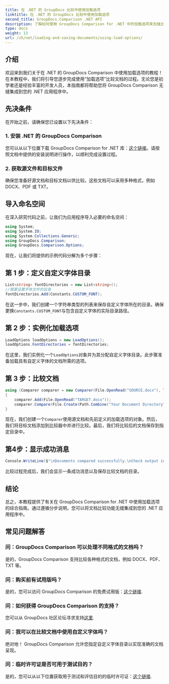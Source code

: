 ```yaml
---
title: 在 .NET 的 GroupDocs 比较中使用加载选项
linktitle: 在 .NET 的 GroupDocs 比较中使用加载选项
second_title: GroupDocs.Comparison .NET API
description: 了解如何使用 GroupDocs Comparison for .NET 中的加载选项来无缝比较具有自定义字体的文档。
type: docs
weight: 13
url: /zh/net/loading-and-saving-documents/using-load-options/
---
```

## 介绍
欢迎来到我们关于在 .NET 的 GroupDocs Comparison 中使用加载选项的教程！在本教程中，我们将引导您逐步完成使用“加载选项”比较文档的过程。无论您是初学者还是经验丰富的开发人员，本指南都将帮助您将 GroupDocs Comparison 无缝集成到您的 .NET 应用程序中。
## 先决条件
在开始之前，请确保您已设置以下先决条件：
### 1. 安装 .NET 的 GroupDocs Comparison
您可以从以下位置下载 GroupDocs Comparison for .NET 库：[这个链接](https://releases.groupdocs.com/comparison/net/)。请按照文档中提供的安装说明进行操作，以顺利完成设置过程。
### 2. 获取源文件和目标文件
确保您准备好源文档和目标文档以供比较。这些文档可以采用多种格式，例如 DOCX、PDF 或 TXT。
## 导入命名空间
在深入研究代码之前，让我们为应用程序导入必要的命名空间：
```csharp
using System;
using System.IO;
using System.Collections.Generic;
using GroupDocs.Comparison;
using GroupDocs.Comparison.Options;
```
现在，让我们将提供的示例代码分解为多个步骤：
## 第 1 步：定义自定义字体目录
```csharp
List<string> fontDirectories = new List<string>();
//需要设置字体文件的目录
fontDirectories.Add(Constants.CUSTOM_FONT);
```
在这一步中，我们创建一个字符串类型的列表来保存自定义字体所在的目录。确保更换`Constants.CUSTOM_FONT`与包含自定义字体的实际目录路径。
## 第 2 步：实例化加载选项
```csharp
LoadOptions loadOptions = new LoadOptions();
loadOptions.FontDirectories = fontDirectories;
```
在这里，我们实例化一个`LoadOptions`对象并为其分配自定义字体目录。此步骤准备加载具有自定义字体的文档所需的选项。
## 第 3 步：比较文档
```csharp
using (Comparer comparer = new Comparer(File.OpenRead("SOURCE.docx"), loadOptions))
{
    comparer.Add(File.OpenRead("TARGET.docx"));
    comparer.Compare(File.Create(Path.Combine("Your Document Directory", "RESULT.docx")));
}
```
现在，我们创建一个`Comparer`使用源文档和先前定义的加载选项的对象。然后，我们将目标文档添加到比较器中并进行比较。最后，我们将比较后的文档保存到指定目录中。
## 第4步：显示成功消息
```csharp
Console.WriteLine($"\nDocuments compared successfully.\nCheck output in {Directory.GetCurrentDirectory()}.");
```
比较过程完成后，我们会显示一条成功消息以及保存比较文档的目录。
## 结论
总之，本教程提供了有关在 GroupDocs Comparison for .NET 中使用加载选项的综合指南。通过遵循分步说明，您可以将文档比较功能无缝集成到您的 .NET 应用程序中。
## 常见问题解答
### 问：GroupDocs Comparison 可以处理不同格式的文档吗？
是的，GroupDocs Comparison 支持比较各种格式的文档，例如 DOCX、PDF、TXT 等。
### 问：购买前有试用版吗？
是的，您可以访问 GroupDocs Comparison 的免费试用版：[这个链接](https://releases.groupdocs.com/).
### 问：如何获得 GroupDocs Comparison 的支持？
您可以从 GroupDocs 社区论坛寻求支持[这里](https://forum.groupdocs.com/c/comparison/12).
### 问：我可以在比较文档中使用自定义字体吗？
绝对地！ GroupDocs Comparison 允许您指定自定义字体目录以实现准确的文档呈现。
### 问：临时许可证是否可用于测试目的？
是的，您可以从以下位置获取用于测试和评估目的的临时许可证：[这个链接](https://purchase.groupdocs.com/temporary-license/).